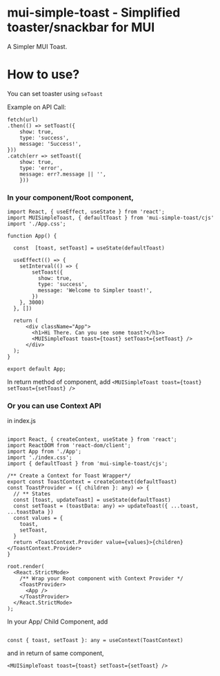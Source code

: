 # mui-simple-toast - Simplified toaster/snackbar for MUI
A Simpler MUI Toast.

# How to use?

You can set toaster using ```seToast```

Example on API Call:
```
fetch(url)
.then(() => setToast({
    show: true,
    type: 'success',
    message: 'Success!',
}))
.catch(err => setToast({
    show: true,
    type: 'error',
    message: err?.message || '',
    }))

```

 ### In your component/Root component, 
 
```
import React, { useEffect, useState } from 'react';
import MUISimpleToast, { defaultToast } from 'mui-simple-toast/cjs'
import './App.css';

function App() {

  const  [toast, setToast] = useState(defaultToast)

  useEffect(() => {
    setInterval(() => {
        setToast({
          show: true,
          type: 'success',
          message: 'Welcome to Simpler toast!',
        })
    }, 3000)
  }, [])

  return (
      <div className="App">
        <h1>Hi There. Can you see some toast?</h1>>
        <MUISimpleToast toast={toast} setToast={setToast} />
      </div>
  );
}

export default App;

```

In return method of component, add ```<MUISimpleToast toast={toast} setToast={setToast} />```



### Or you can use Context API

in index.js

```

import React, { createContext, useState } from 'react';
import ReactDOM from 'react-dom/client';
import App from './App';
import './index.css';
import { defaultToast } from 'mui-simple-toast/cjs';

/** Create a Context for Toast Wrapper*/
export const ToastContext = createContext(defaultToast)
const ToastProvider = ({ children }: any) => {
  // ** States
  const [toast, updateToast] = useState(defaultToast)
  const setToast = (toastData: any) => updateToast({ ...toast, ...toastData })
  const values = {
    toast,
    setToast,
  }
  return <ToastContext.Provider value={values}>{children}</ToastContext.Provider>
}

root.render(
  <React.StrictMode>
    /** Wrap your Root component with Context Provider */
    <ToastProvider>
      <App />
    </ToastProvider>
  </React.StrictMode>
);

```

In your App/ Child Component, add

```

const { toast, setToast }: any = useContext(ToastContext)

```

and in return of same component,

```
<MUISimpleToast toast={toast} setToast={setToast} />

```
